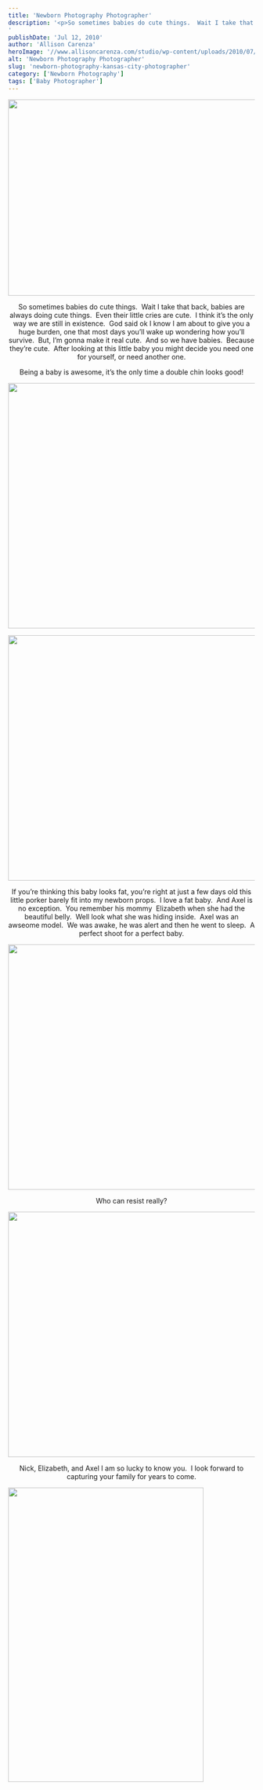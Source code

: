 ```yaml
---
title: 'Newborn Photography Photographer'
description: '<p>So sometimes babies do cute things.  Wait I take that back, babies are always doing cute things.  Even their little [&hellip;]</p>
'
publishDate: 'Jul 12, 2010'
author: 'Allison Carenza'
heroImage: '//www.allisoncarenza.com/studio/wp-content/uploads/2010/07/eliz1.jpg'
alt: 'Newborn Photography Photographer'
slug: 'newborn-photography-kansas-city-photographer'
category: ['Newborn Photography']
tags: ['Baby Photographer']
---
```


<p><a rel="attachment wp-att-1052" href="http://www.allisoncarenza.com/archives/1051/eliz1"><img class="aligncenter size-full wp-image-1052" title="eliz1" src="http://www.allisoncarenza.com/studio/wp-content/uploads/2010/07/eliz1.jpg" alt="" width="600" height="400" srcset="/media/eliz1.jpg 600w, /media/eliz1-300x200.jpg 300w" sizes="(max-width: 600px) 100vw, 600px" /></a></p>
<p style="text-align: center;">So sometimes babies do cute things.  Wait I take that back, babies are always doing cute things.  Even their little cries are cute.  I think it&#8217;s the only way we are still in existence.  God said ok I know I am about to give you a huge burden, one that most days you&#8217;ll wake up wondering how you&#8217;ll survive.  But, I&#8217;m gonna make it real cute.  And so we have babies.  Because they&#8217;re cute.  After looking at this little baby you might decide you need one for yourself, or need another one.</p>
<p style="text-align: center;">Being a baby is awesome, it&#8217;s the only time a double chin looks good!</p>
<p><a rel="attachment wp-att-1056" href="http://www.allisoncarenza.com/archives/1051/eliz5"><img class="aligncenter size-full wp-image-1056" title="eliz5" src="http://www.allisoncarenza.com/studio/wp-content/uploads/2010/07/eliz5.jpg" alt="" width="750" height="500" srcset="/media/eliz5.jpg 750w, /media/eliz5-300x200.jpg 300w" sizes="(max-width: 750px) 100vw, 750px" /></a></p>
<p><a rel="attachment wp-att-1054" href="http://www.allisoncarenza.com/archives/1051/eliz3"><img class="aligncenter size-full wp-image-1054" title="eliz3" src="http://www.allisoncarenza.com/studio/wp-content/uploads/2010/07/eliz3.jpg" alt="" width="751" height="500" srcset="/media/eliz3.jpg 751w, /media/eliz3-300x200.jpg 300w" sizes="(max-width: 751px) 100vw, 751px" /></a></p>
<p style="text-align: center;">If you&#8217;re thinking this baby looks fat, you&#8217;re right at just a few days old this little porker barely fit into my newborn props.  I love a fat baby.  And Axel is no exception.  You remember his mommy  Elizabeth when she had the beautiful belly.  Well look what she was hiding inside.  Axel was an awseome model.  We was awake, he was alert and then he went to sleep.  A perfect shoot for a perfect baby.</p>
<p><a rel="attachment wp-att-1053" href="http://www.allisoncarenza.com/archives/1051/eliz2"><img class="aligncenter size-full wp-image-1053" title="eliz2" src="http://www.allisoncarenza.com/studio/wp-content/uploads/2010/07/eliz2.jpg" alt="" width="750" height="500" srcset="/media/eliz2.jpg 750w, /media/eliz2-300x200.jpg 300w" sizes="(max-width: 750px) 100vw, 750px" /></a></p>
<p style="text-align: center;">Who can resist really?</p>
<p><a rel="attachment wp-att-1055" href="http://www.allisoncarenza.com/archives/1051/eliz4"><img class="aligncenter size-full wp-image-1055" title="eliz4" src="http://www.allisoncarenza.com/studio/wp-content/uploads/2010/07/eliz4.jpg" alt="" width="750" height="500" srcset="/media/eliz4.jpg 750w, /media/eliz4-300x200.jpg 300w" sizes="(max-width: 750px) 100vw, 750px" /></a><a rel="attachment wp-att-1057" href="http://www.allisoncarenza.com/archives/1051/eliz6"></a></p>
<p style="text-align: center;">Nick, Elizabeth, and Axel I am so lucky to know you.  I look forward to capturing your family for years to come.</p>
<p><a rel="attachment wp-att-1057" href="http://www.allisoncarenza.com/archives/1051/eliz6"><img class="aligncenter size-full wp-image-1057" title="eliz6" src="http://www.allisoncarenza.com/studio/wp-content/uploads/2010/07/eliz6.jpg" alt="" width="399" height="600" srcset="/media/eliz6.jpg 399w, /media/eliz6-200x300.jpg 200w" sizes="(max-width: 399px) 100vw, 399px" /></a></p>
